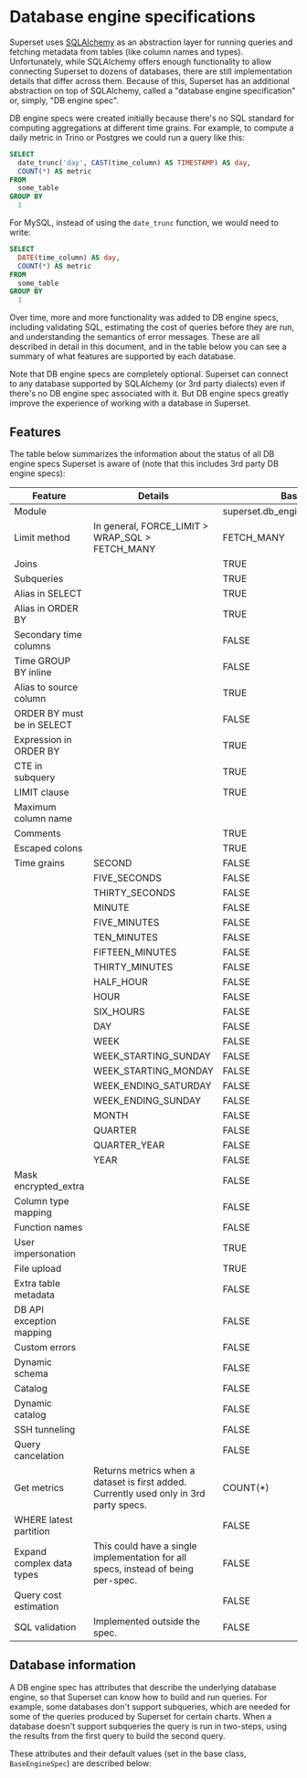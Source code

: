 Database engine specifications
==============================

Superset uses [SQLAlchemy](https://www.sqlalchemy.org/) as an abstraction layer for running queries and fetching metadata from tables (like column names and types). Unfortunately, while SQLAlchemy offers enough functionality to allow connecting Superset to dozens of databases, there are still implementation details that differ across them. Because of this, Superset has an additional abstraction on top of SQLAlchemy, called a "database engine specification" or, simply, "DB engine spec".

DB engine specs were created initially because there's no SQL standard for computing aggregations at different time grains. For example, to compute a daily metric in Trino or Postgres we could run a query like this:

```sql
SELECT
  date_trunc('day', CAST(time_column) AS TIMESTAMP) AS day,
  COUNT(*) AS metric
FROM
  some_table
GROUP BY
  1
```

For MySQL, instead of using the `date_trunc` function, we would need to write:

```sql
SELECT
  DATE(time_column) AS day,
  COUNT(*) AS metric
FROM
  some_table
GROUP BY
  1
```

Over time, more and more functionality was added to DB engine specs, including validating SQL, estimating the cost of queries before they are run, and understanding the semantics of error messages. These are all described in detail in this document, and in the table below you can see a summary of what features are supported by each database.

Note that DB engine specs are completely optional. Superset can connect to any database supported by SQLAlchemy (or 3rd party dialects) even if there's no DB engine spec associated with it. But DB engine specs greatly improve the experience of working with a database in Superset.

Features
--------

The table below summarizes the information about the status of all DB engine specs Superset is aware of (note that this includes 3rd party DB engine specs):

| Feature                    | Details                                                                                | Base                          | Amazon Athena                   | Amazon DynamoDB                   | Amazon Redshift                   | Apache Drill                   | Apache Druid                   | Apache Hive                   | Apache Impala                   | Apache Kylin                   | Apache Pinot                   | Apache Solr                   | Apache Spark SQL               | Ascend                          | Aurora MySQL (Data API)         | Aurora PostgreSQL (Data API)    | Azure Synapse                  | ClickHouse                          | ClickHouse Connect (Superset)       | CockroachDB                          | CrateDB                        | DJ          | Databricks                          | Databricks Interactive Cluster      | Databricks SQL Endpoint             | Dremio                          | DuckDB                          | ElasticSearch (OpenDistro SQL)         | ElasticSearch (SQL API)                | Exasol                          | Firebird                          | Firebolt                          | Google BigQuery                   | Google Sheets                    | IBM Db2                      | IBM Netezza Performance Server   | KustoKQL                       | KustoSQL                       | Microsoft SQL Server           | MySQL                          | Ocient                          | Oracle                          | PostgreSQL                        | Presto                          | RisingWave                          | Rockset                          | SAP HANA                      | SQLite                          | Shillelagh                          | Snowflake                          | StarRocks                          | Teradata                          | Trino                          | Vertica                          | base                            |
|----------------------------|----------------------------------------------------------------------------------------|-------------------------------|---------------------------------|-----------------------------------|-----------------------------------|--------------------------------|--------------------------------|-------------------------------|---------------------------------|--------------------------------|--------------------------------|-------------------------------|--------------------------------|---------------------------------|---------------------------------|---------------------------------|--------------------------------|-------------------------------------|-------------------------------------|--------------------------------------|--------------------------------|-------------|-------------------------------------|-------------------------------------|-------------------------------------|---------------------------------|---------------------------------|----------------------------------------|----------------------------------------|---------------------------------|-----------------------------------|-----------------------------------|-----------------------------------|----------------------------------|------------------------------|----------------------------------|--------------------------------|--------------------------------|--------------------------------|--------------------------------|---------------------------------|---------------------------------|-----------------------------------|---------------------------------|-------------------------------------|----------------------------------|-------------------------------|---------------------------------|-------------------------------------|------------------------------------|------------------------------------|-----------------------------------|--------------------------------|----------------------------------|---------------------------------|
| Module                     |                                                                                        | superset.db_engine_specs.base | superset.db_engine_specs.athena | superset.db_engine_specs.dynamodb | superset.db_engine_specs.redshift | superset.db_engine_specs.drill | superset.db_engine_specs.druid | superset.db_engine_specs.hive | superset.db_engine_specs.impala | superset.db_engine_specs.kylin | superset.db_engine_specs.pinot | superset.db_engine_specs.solr | superset.db_engine_specs.spark | superset.db_engine_specs.ascend | superset.db_engine_specs.aurora | superset.db_engine_specs.aurora | superset.db_engine_specs.mssql | superset.db_engine_specs.clickhouse | superset.db_engine_specs.clickhouse | superset.db_engine_specs.cockroachdb | superset.db_engine_specs.crate | dj.superset | superset.db_engine_specs.databricks | superset.db_engine_specs.databricks | superset.db_engine_specs.databricks | superset.db_engine_specs.dremio | superset.db_engine_specs.duckdb | superset.db_engine_specs.elasticsearch | superset.db_engine_specs.elasticsearch | superset.db_engine_specs.exasol | superset.db_engine_specs.firebird | superset.db_engine_specs.firebolt | superset.db_engine_specs.bigquery | superset.db_engine_specs.gsheets | superset.db_engine_specs.db2 | superset.db_engine_specs.netezza | superset.db_engine_specs.kusto | superset.db_engine_specs.kusto | superset.db_engine_specs.mssql | superset.db_engine_specs.mysql | superset.db_engine_specs.ocient | superset.db_engine_specs.oracle | superset.db_engine_specs.postgres | superset.db_engine_specs.presto | superset.db_engine_specs.risingwave | superset.db_engine_specs.rockset | superset.db_engine_specs.hana | superset.db_engine_specs.sqlite | superset.db_engine_specs.shillelagh | superset.db_engine_specs.snowflake | superset.db_engine_specs.starrocks | superset.db_engine_specs.teradata | superset.db_engine_specs.trino | superset.db_engine_specs.vertica | superset.db_engine_specs.presto |
| Limit method               | In general, FORCE_LIMIT > WRAP_SQL > FETCH_MANY                                        | FETCH_MANY                    | FORCE_LIMIT                     | FORCE_LIMIT                       | FORCE_LIMIT                       | FORCE_LIMIT                    | FORCE_LIMIT                    | FORCE_LIMIT                   | FORCE_LIMIT                     | FORCE_LIMIT                    | FORCE_LIMIT                    | FORCE_LIMIT                   | FORCE_LIMIT                    | FORCE_LIMIT                     | FORCE_LIMIT                     | FORCE_LIMIT                     | WRAP_SQL                       | FORCE_LIMIT                         | FORCE_LIMIT                         | FORCE_LIMIT                          | FORCE_LIMIT                    | FORCE_LIMIT | FORCE_LIMIT                         | FORCE_LIMIT                         | FORCE_LIMIT                         | FORCE_LIMIT                     | FORCE_LIMIT                     | FORCE_LIMIT                            | FORCE_LIMIT                            | FORCE_LIMIT                     | FETCH_MANY                        | FORCE_LIMIT                       | FORCE_LIMIT                       | FORCE_LIMIT                      | WRAP_SQL                     | FORCE_LIMIT                      | WRAP_SQL                       | WRAP_SQL                       | WRAP_SQL                       | FORCE_LIMIT                    | FORCE_LIMIT                     | WRAP_SQL                        | FORCE_LIMIT                       | FORCE_LIMIT                     | FORCE_LIMIT                         | FORCE_LIMIT                      | WRAP_SQL                      | FORCE_LIMIT                     | FORCE_LIMIT                         | FORCE_LIMIT                        | FORCE_LIMIT                        | WRAP_SQL                          | FORCE_LIMIT                    | FORCE_LIMIT                      | FORCE_LIMIT                     |
| Joins                      |                                                                                        |              TRUE             |               TRUE              |                TRUE               |                TRUE               |              TRUE              |              FALSE             |              TRUE             |               TRUE              |              TRUE              |              FALSE             |             FALSE             |              TRUE              |               TRUE              |               TRUE              |               TRUE              |              TRUE              |                 TRUE                |                 TRUE                |                 TRUE                 |              TRUE              |     TRUE    |                 TRUE                |                 TRUE                |                 TRUE                |               TRUE              |               TRUE              |                  FALSE                 |                  FALSE                 |               TRUE              |                TRUE               |                TRUE               |                TRUE               |               TRUE               |             TRUE             |               TRUE               |              TRUE              |              TRUE              |              TRUE              |              TRUE              |               TRUE              |               TRUE              |                TRUE               |               TRUE              |                 TRUE                |               TRUE               |              TRUE             |               TRUE              |                 TRUE                |                TRUE                |                TRUE                |                TRUE               |              TRUE              |               TRUE               |               TRUE              |
| Subqueries                 |                                                                                        |              TRUE             |               TRUE              |                TRUE               |                TRUE               |              TRUE              |              TRUE              |              TRUE             |               TRUE              |              TRUE              |              FALSE             |             FALSE             |              TRUE              |               TRUE              |               TRUE              |               TRUE              |              TRUE              |                 TRUE                |                 TRUE                |                 TRUE                 |              TRUE              |     TRUE    |                 TRUE                |                 TRUE                |                 TRUE                |               TRUE              |               TRUE              |                  TRUE                  |                  TRUE                  |               TRUE              |                TRUE               |                TRUE               |                TRUE               |               TRUE               |             TRUE             |               TRUE               |              TRUE              |              TRUE              |              TRUE              |              TRUE              |               TRUE              |               TRUE              |                TRUE               |               TRUE              |                 TRUE                |               TRUE               |              TRUE             |               TRUE              |                 TRUE                |                TRUE                |                TRUE                |                TRUE               |              TRUE              |               TRUE               |               TRUE              |
| Alias in SELECT            |                                                                                        |              TRUE             |               TRUE              |                TRUE               |                TRUE               |              TRUE              |              TRUE              |              TRUE             |               TRUE              |              TRUE              |              FALSE             |              TRUE             |              TRUE              |               TRUE              |               TRUE              |               TRUE              |              TRUE              |                 TRUE                |                 TRUE                |                 TRUE                 |              TRUE              |     TRUE    |                 TRUE                |                 TRUE                |                 TRUE                |              FALSE              |               TRUE              |                  TRUE                  |                  TRUE                  |               TRUE              |                TRUE               |                TRUE               |                TRUE               |               TRUE               |             TRUE             |               TRUE               |              TRUE              |              TRUE              |              TRUE              |              TRUE              |               TRUE              |               TRUE              |                TRUE               |               TRUE              |                 TRUE                |               TRUE               |              TRUE             |               TRUE              |                 TRUE                |                TRUE                |                TRUE                |                TRUE               |              TRUE              |               TRUE               |               TRUE              |
| Alias in ORDER BY          |                                                                                        |              TRUE             |               TRUE              |                TRUE               |                TRUE               |              TRUE              |              TRUE              |              TRUE             |               TRUE              |              TRUE              |              FALSE             |              TRUE             |              TRUE              |               TRUE              |               TRUE              |               TRUE              |              TRUE              |                 TRUE                |                 TRUE                |                 TRUE                 |              TRUE              |     TRUE    |                 TRUE                |                 TRUE                |                 TRUE                |               TRUE              |               TRUE              |                  TRUE                  |                  TRUE                  |               TRUE              |                TRUE               |                TRUE               |                TRUE               |               TRUE               |             TRUE             |               TRUE               |              TRUE              |              TRUE              |              TRUE              |              TRUE              |               TRUE              |               TRUE              |                TRUE               |               TRUE              |                 TRUE                |               TRUE               |              TRUE             |               TRUE              |                 TRUE                |                TRUE                |                TRUE                |                TRUE               |              TRUE              |               TRUE               |               TRUE              |
| Secondary time columns     |                                                                                        |             FALSE             |              FALSE              |               FALSE               |               FALSE               |              FALSE             |              FALSE             |             FALSE             |              FALSE              |              FALSE             |              FALSE             |             FALSE             |              FALSE             |              FALSE              |              FALSE              |              FALSE              |              FALSE             |                 TRUE                |                 TRUE                |                 FALSE                |              FALSE             |    FALSE    |                FALSE                |                FALSE                |                FALSE                |              FALSE              |              FALSE              |                  TRUE                  |                  TRUE                  |              FALSE              |               FALSE               |               FALSE               |               FALSE               |               FALSE              |             FALSE            |               FALSE              |              TRUE              |              TRUE              |              FALSE             |              FALSE             |              FALSE              |              FALSE              |               FALSE               |              FALSE              |                FALSE                |               FALSE              |             FALSE             |              FALSE              |                FALSE                |                FALSE               |                FALSE               |               FALSE               |              FALSE             |               FALSE              |              FALSE              |
| Time GROUP BY inline       |                                                                                        |             FALSE             |              FALSE              |               FALSE               |               FALSE               |              FALSE             |              FALSE             |             FALSE             |              FALSE              |              FALSE             |              FALSE             |             FALSE             |              FALSE             |              FALSE              |              FALSE              |              FALSE              |              FALSE             |                 TRUE                |                 TRUE                |                 FALSE                |              FALSE             |    FALSE    |                FALSE                |                FALSE                |                FALSE                |              FALSE              |              FALSE              |                  TRUE                  |                  TRUE                  |              FALSE              |               FALSE               |               FALSE               |               FALSE               |               FALSE              |             FALSE            |               FALSE              |              TRUE              |              TRUE              |              FALSE             |              FALSE             |              FALSE              |              FALSE              |               FALSE               |              FALSE              |                FALSE                |               FALSE              |             FALSE             |              FALSE              |                FALSE                |                FALSE               |                FALSE               |               FALSE               |              FALSE             |               FALSE              |              FALSE              |
| Alias to source column     |                                                                                        |              TRUE             |              FALSE              |               FALSE               |               FALSE               |              FALSE             |              FALSE             |             FALSE             |              FALSE              |              FALSE             |              FALSE             |             FALSE             |              FALSE             |              FALSE              |              FALSE              |              FALSE              |              FALSE             |                FALSE                |                FALSE                |                 FALSE                |              FALSE             |    FALSE    |                FALSE                |                FALSE                |                FALSE                |              FALSE              |              FALSE              |                  FALSE                 |                  FALSE                 |              FALSE              |               FALSE               |               FALSE               |               FALSE               |               FALSE              |             FALSE            |               FALSE              |              FALSE             |              FALSE             |              FALSE             |              FALSE             |              FALSE              |              FALSE              |               FALSE               |               TRUE              |                FALSE                |               FALSE              |             FALSE             |              FALSE              |                FALSE                |                FALSE               |                FALSE               |               FALSE               |              TRUE              |               FALSE              |              FALSE              |
| ORDER BY must be in SELECT |                                                                                        |             FALSE             |               TRUE              |                TRUE               |                TRUE               |              TRUE              |              TRUE              |             FALSE             |               TRUE              |              TRUE              |              TRUE              |              TRUE             |              FALSE             |               TRUE              |               TRUE              |               TRUE              |              TRUE              |                 TRUE                |                 TRUE                |                 TRUE                 |              TRUE              |     TRUE    |                 TRUE                |                FALSE                |                 TRUE                |               TRUE              |               TRUE              |                  TRUE                  |                  TRUE                  |               TRUE              |                TRUE               |                TRUE               |                TRUE               |               TRUE               |             TRUE             |               TRUE               |              TRUE              |              TRUE              |              TRUE              |              TRUE              |               TRUE              |               TRUE              |                TRUE               |               TRUE              |                 TRUE                |               TRUE               |              TRUE             |               TRUE              |                 TRUE                |                TRUE                |                TRUE                |                TRUE               |              TRUE              |               TRUE               |               TRUE              |
| Expression in ORDER BY     |                                                                                        |              TRUE             |              FALSE              |               FALSE               |               FALSE               |              FALSE             |              FALSE             |             FALSE             |              FALSE              |              FALSE             |              FALSE             |             FALSE             |              FALSE             |              FALSE              |              FALSE              |              FALSE              |              FALSE             |                FALSE                |                FALSE                |                 FALSE                |              FALSE             |    FALSE    |                FALSE                |                FALSE                |                FALSE                |              FALSE              |              FALSE              |                  FALSE                 |                  FALSE                 |              FALSE              |               FALSE               |               FALSE               |                TRUE               |               FALSE              |             FALSE            |               FALSE              |              FALSE             |              FALSE             |              FALSE             |              FALSE             |              FALSE              |              FALSE              |               FALSE               |              FALSE              |                FALSE                |               FALSE              |             FALSE             |              FALSE              |                FALSE                |                FALSE               |                FALSE               |               FALSE               |              FALSE             |               FALSE              |              FALSE              |
| CTE in subquery            |                                                                                        |              TRUE             |               TRUE              |                TRUE               |                TRUE               |              TRUE              |              TRUE              |              TRUE             |               TRUE              |              TRUE              |              TRUE              |              TRUE             |              TRUE              |               TRUE              |               TRUE              |               TRUE              |              FALSE             |                 TRUE                |                 TRUE                |                 TRUE                 |              TRUE              |     TRUE    |                 TRUE                |                 TRUE                |                 TRUE                |               TRUE              |               TRUE              |                  TRUE                  |                  TRUE                  |               TRUE              |                TRUE               |                TRUE               |                TRUE               |               TRUE               |             TRUE             |               TRUE               |              TRUE              |              TRUE              |              FALSE             |              TRUE              |              FALSE              |               TRUE              |                TRUE               |               TRUE              |                 TRUE                |               TRUE               |              TRUE             |               TRUE              |                 TRUE                |                TRUE                |                TRUE                |                TRUE               |              TRUE              |               TRUE               |               TRUE              |
| LIMIT clause               |                                                                                        |              TRUE             |               TRUE              |                TRUE               |                TRUE               |              TRUE              |              TRUE              |              TRUE             |               TRUE              |              TRUE              |              TRUE              |              TRUE             |              TRUE              |               TRUE              |               TRUE              |               TRUE              |              FALSE             |                 TRUE                |                 TRUE                |                 TRUE                 |              TRUE              |     TRUE    |                 TRUE                |                 TRUE                |                 TRUE                |               TRUE              |               TRUE              |                  TRUE                  |                  TRUE                  |               TRUE              |                TRUE               |                TRUE               |                TRUE               |               TRUE               |             TRUE             |               TRUE               |              TRUE              |              TRUE              |              FALSE             |              TRUE              |               TRUE              |               TRUE              |                TRUE               |               TRUE              |                 TRUE                |               TRUE               |              TRUE             |               TRUE              |                 TRUE                |                TRUE                |                TRUE                |               FALSE               |              TRUE              |               TRUE               |               TRUE              |
| Maximum column name        |                                                                                        |                               |                                 |                                   |                               127 |                                |                                |                           767 |                                 |                                |                                |                               |                            767 |                                 |                              64 |                              63 |                            128 |                                     |                                     |                                   63 |                                |             |                                     |                                 767 |                                     |                                 |                                 |                                        |                                        |                             128 |                                   |                                   |                               128 |                                  |                           30 |                                  |                                |                                |                            128 |                             64 |                              30 |                              30 |                                   |                                 |                                  63 |                                  |                            30 |                                 |                                     |                                256 |                                 64 |                                30 |                                |                                  |                                 |
| Comments                   |                                                                                        |              TRUE             |               TRUE              |                TRUE               |                TRUE               |              TRUE              |              TRUE              |              TRUE             |               TRUE              |              TRUE              |              TRUE              |              TRUE             |              TRUE              |               TRUE              |               TRUE              |               TRUE              |              TRUE              |                 TRUE                |                 TRUE                |                 TRUE                 |              TRUE              |     TRUE    |                 TRUE                |                 TRUE                |                 TRUE                |               TRUE              |               TRUE              |                  FALSE                 |                  FALSE                 |               TRUE              |                TRUE               |                TRUE               |                TRUE               |               TRUE               |             TRUE             |               TRUE               |              FALSE             |              FALSE             |              TRUE              |              TRUE              |               TRUE              |               TRUE              |                TRUE               |               TRUE              |                 TRUE                |               TRUE               |              TRUE             |               TRUE              |                 TRUE                |                TRUE                |                TRUE                |                TRUE               |              TRUE              |               TRUE               |               TRUE              |
| Escaped colons             |                                                                                        |              TRUE             |              FALSE              |                TRUE               |                TRUE               |              TRUE              |              TRUE              |              TRUE             |               TRUE              |              TRUE              |              TRUE              |              TRUE             |              TRUE              |               TRUE              |               TRUE              |               TRUE              |              TRUE              |                 TRUE                |                 TRUE                |                 TRUE                 |              TRUE              |     TRUE    |                 TRUE                |                 TRUE                |                 TRUE                |               TRUE              |               TRUE              |                  TRUE                  |                  TRUE                  |               TRUE              |                TRUE               |                TRUE               |                TRUE               |               TRUE               |             TRUE             |               TRUE               |              TRUE              |              TRUE              |              TRUE              |              TRUE              |               TRUE              |               TRUE              |                TRUE               |               TRUE              |                 TRUE                |               TRUE               |              TRUE             |               TRUE              |                 TRUE                |                TRUE                |                TRUE                |                TRUE               |              TRUE              |               TRUE               |               TRUE              |
| Time grains                | SECOND                                                                                 |             FALSE             |               TRUE              |                TRUE               |                TRUE               |              TRUE              |              TRUE              |              TRUE             |              FALSE              |              TRUE              |              TRUE              |             FALSE             |              TRUE              |               TRUE              |               TRUE              |               TRUE              |              TRUE              |                FALSE                |                FALSE                |                 TRUE                 |              TRUE              |     TRUE    |                 TRUE                |                 TRUE                |                 TRUE                |               TRUE              |               TRUE              |                  TRUE                  |                  TRUE                  |               TRUE              |                TRUE               |                TRUE               |                TRUE               |               TRUE               |             TRUE             |               TRUE               |              TRUE              |              TRUE              |              TRUE              |              TRUE              |               TRUE              |               TRUE              |                TRUE               |               TRUE              |                 TRUE                |               TRUE               |              TRUE             |               TRUE              |                 TRUE                |                TRUE                |                TRUE                |               FALSE               |              TRUE              |               TRUE               |               TRUE              |
|                            | FIVE_SECONDS                                                                           |             FALSE             |              FALSE              |               FALSE               |               FALSE               |              FALSE             |              TRUE              |             FALSE             |              FALSE              |              FALSE             |              FALSE             |             FALSE             |              FALSE             |              FALSE              |              FALSE              |              FALSE              |              FALSE             |                FALSE                |                FALSE                |                 FALSE                |              FALSE             |    FALSE    |                FALSE                |                FALSE                |                FALSE                |              FALSE              |              FALSE              |                  FALSE                 |                  FALSE                 |              FALSE              |               FALSE               |               FALSE               |               FALSE               |               FALSE              |             FALSE            |               FALSE              |              FALSE             |              FALSE             |              FALSE             |              FALSE             |              FALSE              |              FALSE              |               FALSE               |              FALSE              |                FALSE                |               FALSE              |             FALSE             |              FALSE              |                FALSE                |                FALSE               |                FALSE               |               FALSE               |              FALSE             |               FALSE              |              FALSE              |
|                            | THIRTY_SECONDS                                                                         |             FALSE             |              FALSE              |               FALSE               |               FALSE               |              FALSE             |              TRUE              |             FALSE             |              FALSE              |              FALSE             |              FALSE             |             FALSE             |              FALSE             |              FALSE              |              FALSE              |              FALSE              |              FALSE             |                FALSE                |                FALSE                |                 FALSE                |              FALSE             |    FALSE    |                FALSE                |                FALSE                |                FALSE                |              FALSE              |              FALSE              |                  FALSE                 |                  FALSE                 |              FALSE              |               FALSE               |               FALSE               |               FALSE               |               FALSE              |             FALSE            |               FALSE              |              FALSE             |              FALSE             |              FALSE             |              FALSE             |              FALSE              |              FALSE              |               FALSE               |              FALSE              |                FALSE                |               FALSE              |             FALSE             |              FALSE              |                FALSE                |                FALSE               |                FALSE               |               FALSE               |              FALSE             |               FALSE              |              FALSE              |
|                            | MINUTE                                                                                 |             FALSE             |               TRUE              |                TRUE               |                TRUE               |              TRUE              |              TRUE              |              TRUE             |               TRUE              |              TRUE              |              TRUE              |             FALSE             |              TRUE              |               TRUE              |               TRUE              |               TRUE              |              TRUE              |                 TRUE                |                 TRUE                |                 TRUE                 |              TRUE              |     TRUE    |                 TRUE                |                 TRUE                |                 TRUE                |               TRUE              |               TRUE              |                  TRUE                  |                  TRUE                  |               TRUE              |                TRUE               |                TRUE               |                TRUE               |               TRUE               |             TRUE             |               TRUE               |              TRUE              |              TRUE              |              TRUE              |              TRUE              |               TRUE              |               TRUE              |                TRUE               |               TRUE              |                 TRUE                |               TRUE               |              TRUE             |               TRUE              |                 TRUE                |                TRUE                |                TRUE                |                TRUE               |              TRUE              |               TRUE               |               TRUE              |
|                            | FIVE_MINUTES                                                                           |             FALSE             |              FALSE              |               FALSE               |               FALSE               |              FALSE             |              TRUE              |             FALSE             |              FALSE              |              FALSE             |              TRUE              |             FALSE             |              FALSE             |              FALSE              |              FALSE              |              FALSE              |              TRUE              |                 TRUE                |                 TRUE                |                 FALSE                |              FALSE             |    FALSE    |                FALSE                |                FALSE                |                FALSE                |              FALSE              |              FALSE              |                  FALSE                 |                  FALSE                 |              FALSE              |               FALSE               |               FALSE               |                TRUE               |               FALSE              |             FALSE            |               FALSE              |              FALSE             |              TRUE              |              TRUE              |              FALSE             |              FALSE              |              FALSE              |               FALSE               |              FALSE              |                FALSE                |               FALSE              |             FALSE             |              FALSE              |                FALSE                |                TRUE                |                FALSE               |               FALSE               |              FALSE             |               FALSE              |              FALSE              |
|                            | TEN_MINUTES                                                                            |             FALSE             |              FALSE              |               FALSE               |               FALSE               |              FALSE             |              TRUE              |             FALSE             |              FALSE              |              FALSE             |              TRUE              |             FALSE             |              FALSE             |              FALSE              |              FALSE              |              FALSE              |              TRUE              |                 TRUE                |                 TRUE                |                 FALSE                |              FALSE             |    FALSE    |                FALSE                |                FALSE                |                FALSE                |              FALSE              |              FALSE              |                  FALSE                 |                  FALSE                 |              FALSE              |               FALSE               |               FALSE               |                TRUE               |               FALSE              |             FALSE            |               FALSE              |              FALSE             |              TRUE              |              TRUE              |              FALSE             |              FALSE              |              FALSE              |               FALSE               |              FALSE              |                FALSE                |               FALSE              |             FALSE             |              FALSE              |                FALSE                |                TRUE                |                FALSE               |               FALSE               |              FALSE             |               FALSE              |              FALSE              |
|                            | FIFTEEN_MINUTES                                                                        |             FALSE             |              FALSE              |               FALSE               |               FALSE               |              TRUE              |              TRUE              |             FALSE             |              FALSE              |              FALSE             |              TRUE              |             FALSE             |              FALSE             |              FALSE              |              FALSE              |              FALSE              |              TRUE              |                 TRUE                |                 TRUE                |                 FALSE                |              FALSE             |    FALSE    |                FALSE                |                FALSE                |                FALSE                |              FALSE              |              FALSE              |                  FALSE                 |                  FALSE                 |              FALSE              |               FALSE               |               FALSE               |                TRUE               |               FALSE              |             FALSE            |               FALSE              |              FALSE             |              TRUE              |              TRUE              |              FALSE             |              FALSE              |              FALSE              |               FALSE               |              FALSE              |                FALSE                |               FALSE              |             FALSE             |              FALSE              |                FALSE                |                TRUE                |                FALSE               |               FALSE               |              FALSE             |               FALSE              |              FALSE              |
|                            | THIRTY_MINUTES                                                                         |             FALSE             |              FALSE              |               FALSE               |               FALSE               |              TRUE              |              TRUE              |             FALSE             |              FALSE              |              FALSE             |              TRUE              |             FALSE             |              FALSE             |              FALSE              |              FALSE              |              FALSE              |              TRUE              |                 TRUE                |                 TRUE                |                 FALSE                |              FALSE             |    FALSE    |                FALSE                |                FALSE                |                FALSE                |              FALSE              |              FALSE              |                  FALSE                 |                  FALSE                 |              FALSE              |               FALSE               |               FALSE               |                TRUE               |               FALSE              |             FALSE            |               FALSE              |              FALSE             |              FALSE             |              TRUE              |              FALSE             |              FALSE              |              FALSE              |               FALSE               |              FALSE              |                FALSE                |               FALSE              |             FALSE             |              FALSE              |                FALSE                |                TRUE                |                FALSE               |               FALSE               |              FALSE             |               FALSE              |              FALSE              |
|                            | HALF_HOUR                                                                              |             FALSE             |              FALSE              |               FALSE               |               FALSE               |              FALSE             |              FALSE             |             FALSE             |              FALSE              |              FALSE             |              FALSE             |             FALSE             |              FALSE             |              FALSE              |              FALSE              |              FALSE              |              FALSE             |                FALSE                |                FALSE                |                 FALSE                |              FALSE             |    FALSE    |                FALSE                |                FALSE                |                FALSE                |              FALSE              |              FALSE              |                  FALSE                 |                  FALSE                 |              FALSE              |               FALSE               |               FALSE               |               FALSE               |               FALSE              |             FALSE            |               FALSE              |              FALSE             |              TRUE              |              FALSE             |              FALSE             |              FALSE              |              FALSE              |               FALSE               |              FALSE              |                FALSE                |               FALSE              |             FALSE             |              FALSE              |                FALSE                |                FALSE               |                FALSE               |               FALSE               |              FALSE             |               FALSE              |              FALSE              |
|                            | HOUR                                                                                   |             FALSE             |               TRUE              |                TRUE               |                TRUE               |              TRUE              |              TRUE              |              TRUE             |               TRUE              |              TRUE              |              TRUE              |             FALSE             |              TRUE              |               TRUE              |               TRUE              |               TRUE              |              TRUE              |                 TRUE                |                 TRUE                |                 TRUE                 |              TRUE              |     TRUE    |                 TRUE                |                 TRUE                |                 TRUE                |               TRUE              |               TRUE              |                  TRUE                  |                  TRUE                  |               TRUE              |                TRUE               |                TRUE               |                TRUE               |               TRUE               |             TRUE             |               TRUE               |              TRUE              |              TRUE              |              TRUE              |              TRUE              |               TRUE              |               TRUE              |                TRUE               |               TRUE              |                 TRUE                |               TRUE               |              TRUE             |               TRUE              |                 TRUE                |                TRUE                |                TRUE                |                TRUE               |              TRUE              |               TRUE               |               TRUE              |
|                            | SIX_HOURS                                                                              |             FALSE             |              FALSE              |               FALSE               |               FALSE               |              FALSE             |              TRUE              |             FALSE             |              FALSE              |              FALSE             |              FALSE             |             FALSE             |              FALSE             |              FALSE              |              FALSE              |              FALSE              |              FALSE             |                FALSE                |                FALSE                |                 FALSE                |              FALSE             |    FALSE    |                FALSE                |                FALSE                |                FALSE                |              FALSE              |              FALSE              |                  FALSE                 |                  FALSE                 |              FALSE              |               FALSE               |               FALSE               |               FALSE               |               FALSE              |             FALSE            |               FALSE              |              FALSE             |              FALSE             |              FALSE             |              FALSE             |              FALSE              |              FALSE              |               FALSE               |              FALSE              |                FALSE                |               FALSE              |             FALSE             |              FALSE              |                FALSE                |                FALSE               |                FALSE               |               FALSE               |              FALSE             |               FALSE              |              FALSE              |
|                            | DAY                                                                                    |             FALSE             |               TRUE              |                TRUE               |                TRUE               |              TRUE              |              TRUE              |              TRUE             |               TRUE              |              TRUE              |              TRUE              |             FALSE             |              TRUE              |               TRUE              |               TRUE              |               TRUE              |              TRUE              |                 TRUE                |                 TRUE                |                 TRUE                 |              TRUE              |     TRUE    |                 TRUE                |                 TRUE                |                 TRUE                |               TRUE              |               TRUE              |                  TRUE                  |                  TRUE                  |               TRUE              |                TRUE               |                TRUE               |                TRUE               |               TRUE               |             TRUE             |               TRUE               |              TRUE              |              TRUE              |              TRUE              |              TRUE              |               TRUE              |               TRUE              |                TRUE               |               TRUE              |                 TRUE                |               TRUE               |              TRUE             |               TRUE              |                 TRUE                |                TRUE                |                TRUE                |                TRUE               |              TRUE              |               TRUE               |               TRUE              |
|                            | WEEK                                                                                   |             FALSE             |               TRUE              |                TRUE               |                TRUE               |              TRUE              |              TRUE              |              TRUE             |               TRUE              |              TRUE              |              TRUE              |             FALSE             |              TRUE              |               TRUE              |               TRUE              |               TRUE              |              TRUE              |                 TRUE                |                 TRUE                |                 TRUE                 |              TRUE              |     TRUE    |                 TRUE                |                 TRUE                |                 TRUE                |               TRUE              |               TRUE              |                  FALSE                 |                  FALSE                 |               TRUE              |               FALSE               |                TRUE               |                TRUE               |               TRUE               |             TRUE             |               TRUE               |              FALSE             |              TRUE              |              TRUE              |              TRUE              |               TRUE              |               TRUE              |                TRUE               |               TRUE              |                 TRUE                |               TRUE               |             FALSE             |               TRUE              |                 TRUE                |                TRUE                |                TRUE                |                TRUE               |              TRUE              |               TRUE               |               TRUE              |
|                            | WEEK_STARTING_SUNDAY                                                                   |             FALSE             |               TRUE              |                TRUE               |               FALSE               |              FALSE             |              TRUE              |              TRUE             |              FALSE              |              FALSE             |              FALSE             |             FALSE             |              TRUE              |              FALSE              |              FALSE              |              FALSE              |              TRUE              |                FALSE                |                FALSE                |                 FALSE                |              FALSE             |    FALSE    |                 TRUE                |                 TRUE                |                 TRUE                |              FALSE              |              FALSE              |                  FALSE                 |                  FALSE                 |              FALSE              |               FALSE               |               FALSE               |               FALSE               |               TRUE               |             FALSE            |               FALSE              |              FALSE             |              TRUE              |              TRUE              |              FALSE             |              FALSE              |              FALSE              |               FALSE               |               TRUE              |                FALSE                |               FALSE              |             FALSE             |               TRUE              |                 TRUE                |                FALSE               |                FALSE               |               FALSE               |              TRUE              |               FALSE              |               TRUE              |
|                            | WEEK_STARTING_MONDAY                                                                   |             FALSE             |              FALSE              |                TRUE               |               FALSE               |              FALSE             |              FALSE             |             FALSE             |              FALSE              |              FALSE             |              FALSE             |             FALSE             |              FALSE             |              FALSE              |               TRUE              |              FALSE              |              TRUE              |                FALSE                |                FALSE                |                 FALSE                |              FALSE             |    FALSE    |                FALSE                |                FALSE                |                FALSE                |              FALSE              |              FALSE              |                  FALSE                 |                  FALSE                 |              FALSE              |               FALSE               |               FALSE               |                TRUE               |               TRUE               |             FALSE            |               FALSE              |              FALSE             |              TRUE              |              TRUE              |              TRUE              |              FALSE              |              FALSE              |               FALSE               |               TRUE              |                FALSE                |               FALSE              |             FALSE             |               TRUE              |                 TRUE                |                FALSE               |                TRUE                |               FALSE               |              TRUE              |               FALSE              |               TRUE              |
|                            | WEEK_ENDING_SATURDAY                                                                   |             FALSE             |               TRUE              |                TRUE               |               FALSE               |              FALSE             |              TRUE              |              TRUE             |              FALSE              |              FALSE             |              FALSE             |             FALSE             |              TRUE              |              FALSE              |              FALSE              |              FALSE              |              FALSE             |                FALSE                |                FALSE                |                 FALSE                |              FALSE             |    FALSE    |                 TRUE                |                 TRUE                |                 TRUE                |              FALSE              |              FALSE              |                  FALSE                 |                  FALSE                 |              FALSE              |               FALSE               |               FALSE               |               FALSE               |               TRUE               |             FALSE            |               FALSE              |              FALSE             |              FALSE             |              FALSE             |              FALSE             |              FALSE              |              FALSE              |               FALSE               |               TRUE              |                FALSE                |               FALSE              |             FALSE             |               TRUE              |                 TRUE                |                FALSE               |                FALSE               |               FALSE               |              TRUE              |               FALSE              |               TRUE              |
|                            | WEEK_ENDING_SUNDAY                                                                     |             FALSE             |              FALSE              |                TRUE               |               FALSE               |              FALSE             |              FALSE             |             FALSE             |              FALSE              |              FALSE             |              FALSE             |             FALSE             |              FALSE             |              FALSE              |              FALSE              |              FALSE              |              FALSE             |                FALSE                |                FALSE                |                 FALSE                |              FALSE             |    FALSE    |                FALSE                |                FALSE                |                FALSE                |              FALSE              |              FALSE              |                  FALSE                 |                  FALSE                 |              FALSE              |               FALSE               |               FALSE               |               FALSE               |               TRUE               |             FALSE            |               FALSE              |              FALSE             |              FALSE             |              FALSE             |              FALSE             |              FALSE              |              FALSE              |               FALSE               |               TRUE              |                FALSE                |               FALSE              |             FALSE             |               TRUE              |                 TRUE                |                FALSE               |                FALSE               |               FALSE               |              TRUE              |               FALSE              |               TRUE              |
|                            | MONTH                                                                                  |             FALSE             |               TRUE              |                TRUE               |                TRUE               |              TRUE              |              TRUE              |              TRUE             |               TRUE              |              TRUE              |              TRUE              |             FALSE             |              TRUE              |               TRUE              |               TRUE              |               TRUE              |              TRUE              |                 TRUE                |                 TRUE                |                 TRUE                 |              TRUE              |     TRUE    |                 TRUE                |                 TRUE                |                 TRUE                |               TRUE              |               TRUE              |                  TRUE                  |                  TRUE                  |               TRUE              |                TRUE               |                TRUE               |                TRUE               |               TRUE               |             TRUE             |               TRUE               |              TRUE              |              TRUE              |              TRUE              |              TRUE              |               TRUE              |               TRUE              |                TRUE               |               TRUE              |                 TRUE                |               TRUE               |              TRUE             |               TRUE              |                 TRUE                |                TRUE                |                TRUE                |                TRUE               |              TRUE              |               TRUE               |               TRUE              |
|                            | QUARTER                                                                                |             FALSE             |               TRUE              |                TRUE               |                TRUE               |              TRUE              |              TRUE              |              TRUE             |               TRUE              |              TRUE              |              TRUE              |             FALSE             |              TRUE              |               TRUE              |               TRUE              |               TRUE              |              TRUE              |                 TRUE                |                 TRUE                |                 TRUE                 |              TRUE              |     TRUE    |                 TRUE                |                 TRUE                |                 TRUE                |               TRUE              |               TRUE              |                  FALSE                 |                  FALSE                 |               TRUE              |               FALSE               |                TRUE               |                TRUE               |               TRUE               |             TRUE             |               TRUE               |              FALSE             |              TRUE              |              TRUE              |              TRUE              |              FALSE              |               TRUE              |                TRUE               |               TRUE              |                 TRUE                |               TRUE               |              TRUE             |               TRUE              |                 TRUE                |                TRUE                |                TRUE                |                TRUE               |              TRUE              |               TRUE               |               TRUE              |
|                            | QUARTER_YEAR                                                                           |             FALSE             |              FALSE              |               FALSE               |               FALSE               |              FALSE             |              FALSE             |             FALSE             |              FALSE              |              FALSE             |              FALSE             |             FALSE             |              FALSE             |              FALSE              |              FALSE              |              FALSE              |              FALSE             |                FALSE                |                FALSE                |                 FALSE                |              FALSE             |    FALSE    |                FALSE                |                FALSE                |                FALSE                |              FALSE              |              FALSE              |                  FALSE                 |                  FALSE                 |              FALSE              |               FALSE               |               FALSE               |               FALSE               |               FALSE              |             FALSE            |               FALSE              |              FALSE             |              FALSE             |              FALSE             |              FALSE             |               TRUE              |              FALSE              |               FALSE               |              FALSE              |                FALSE                |               FALSE              |             FALSE             |              FALSE              |                FALSE                |                FALSE               |                FALSE               |               FALSE               |              FALSE             |               FALSE              |              FALSE              |
|                            | YEAR                                                                                   |             FALSE             |               TRUE              |                TRUE               |                TRUE               |              TRUE              |              TRUE              |              TRUE             |               TRUE              |              TRUE              |              TRUE              |             FALSE             |              TRUE              |               TRUE              |               TRUE              |               TRUE              |              TRUE              |                 TRUE                |                 TRUE                |                 TRUE                 |              TRUE              |     TRUE    |                 TRUE                |                 TRUE                |                 TRUE                |               TRUE              |               TRUE              |                  TRUE                  |                  TRUE                  |               TRUE              |                TRUE               |                TRUE               |                TRUE               |               TRUE               |             TRUE             |               TRUE               |              TRUE              |              TRUE              |              TRUE              |              TRUE              |               TRUE              |               TRUE              |                TRUE               |               TRUE              |                 TRUE                |               TRUE               |              TRUE             |               TRUE              |                 TRUE                |                TRUE                |                TRUE                |                TRUE               |              TRUE              |               TRUE               |               TRUE              |
| Mask encrypted_extra       |                                                                                        |             FALSE             |              FALSE              |               FALSE               |               FALSE               |              FALSE             |              FALSE             |             FALSE             |              FALSE              |              FALSE             |              FALSE             |             FALSE             |              FALSE             |              FALSE              |              FALSE              |              FALSE              |              FALSE             |                FALSE                |                FALSE                |                 FALSE                |              FALSE             |    FALSE    |                FALSE                |                FALSE                |                FALSE                |              FALSE              |              FALSE              |                  FALSE                 |                  FALSE                 |              FALSE              |               FALSE               |               FALSE               |                TRUE               |               TRUE               |             FALSE            |               FALSE              |              FALSE             |              FALSE             |              FALSE             |              FALSE             |              FALSE              |              FALSE              |               FALSE               |              FALSE              |                FALSE                |               FALSE              |             FALSE             |              FALSE              |                FALSE                |                FALSE               |                FALSE               |               FALSE               |              FALSE             |               FALSE              |              FALSE              |
| Column type mapping        |                                                                                        |             FALSE             |              FALSE              |               FALSE               |               FALSE               |              FALSE             |              FALSE             |              TRUE             |              FALSE              |              FALSE             |              FALSE             |             FALSE             |              TRUE              |              FALSE              |               TRUE              |               TRUE              |              TRUE              |                 TRUE                |                 TRUE                |                 TRUE                 |              FALSE             |    FALSE    |                FALSE                |                 TRUE                |                FALSE                |              FALSE              |              FALSE              |                  FALSE                 |                  FALSE                 |              FALSE              |               FALSE               |               FALSE               |               FALSE               |               FALSE              |             FALSE            |               FALSE              |              FALSE             |              TRUE              |              TRUE              |              TRUE              |              FALSE              |              FALSE              |               FALSE               |               TRUE              |                 TRUE                |               FALSE              |             FALSE             |              FALSE              |                FALSE                |                FALSE               |                TRUE                |               FALSE               |              TRUE              |               FALSE              |               TRUE              |
| Function names             |                                                                                        |             FALSE             |              FALSE              |               FALSE               |               FALSE               |              FALSE             |              FALSE             |              TRUE             |              FALSE              |              FALSE             |              FALSE             |             FALSE             |              FALSE             |              FALSE              |              FALSE              |              FALSE              |              FALSE             |                 TRUE                |                 TRUE                |                 FALSE                |              FALSE             |    FALSE    |                FALSE                |                FALSE                |                FALSE                |              FALSE              |              FALSE              |                  FALSE                 |                  FALSE                 |              FALSE              |               FALSE               |               FALSE               |               FALSE               |               FALSE              |             FALSE            |               FALSE              |              FALSE             |              FALSE             |              FALSE             |              FALSE             |              FALSE              |              FALSE              |               FALSE               |              FALSE              |                FALSE                |               FALSE              |             FALSE             |              FALSE              |                FALSE                |                FALSE               |                FALSE               |               FALSE               |              FALSE             |               FALSE              |               TRUE              |
| User impersonation         |                                                                                        |              TRUE             |              FALSE              |               FALSE               |               FALSE               |              TRUE              |              FALSE             |              TRUE             |              FALSE              |              FALSE             |              FALSE             |             FALSE             |              FALSE             |              FALSE              |              FALSE              |              FALSE              |              FALSE             |                FALSE                |                FALSE                |                 FALSE                |              FALSE             |    FALSE    |                FALSE                |                FALSE                |                FALSE                |              FALSE              |              FALSE              |                  FALSE                 |                  FALSE                 |              FALSE              |               FALSE               |               FALSE               |               FALSE               |               TRUE               |             FALSE            |               FALSE              |              FALSE             |              FALSE             |              FALSE             |              FALSE             |              FALSE              |              FALSE              |               FALSE               |               TRUE              |                FALSE                |               FALSE              |             FALSE             |              FALSE              |                FALSE                |                FALSE               |                FALSE               |               FALSE               |              TRUE              |               FALSE              |              FALSE              |
| File upload                |                                                                                        |              TRUE             |               TRUE              |                TRUE               |                TRUE               |              TRUE              |              TRUE              |              TRUE             |               TRUE              |              TRUE              |              TRUE              |              TRUE             |              TRUE              |               TRUE              |               TRUE              |               TRUE              |              TRUE              |                FALSE                |                FALSE                |                 TRUE                 |              TRUE              |     TRUE    |                 TRUE                |                 TRUE                |                 TRUE                |               TRUE              |               TRUE              |                  TRUE                  |                  TRUE                  |               TRUE              |                TRUE               |                TRUE               |                TRUE               |               FALSE              |             TRUE             |               TRUE               |              TRUE              |              TRUE              |              TRUE              |              TRUE              |               TRUE              |               TRUE              |                TRUE               |               TRUE              |                 TRUE                |               TRUE               |              TRUE             |               TRUE              |                 TRUE                |                TRUE                |                TRUE                |                TRUE               |              TRUE              |               TRUE               |               TRUE              |
| Extra table metadata       |                                                                                        |             FALSE             |              FALSE              |               FALSE               |               FALSE               |              FALSE             |              FALSE             |             FALSE             |              FALSE              |              FALSE             |              FALSE             |             FALSE             |              FALSE             |              FALSE              |              FALSE              |              FALSE              |              FALSE             |                FALSE                |                FALSE                |                 FALSE                |              FALSE             |    FALSE    |                FALSE                |                FALSE                |                FALSE                |              FALSE              |              FALSE              |                  FALSE                 |                  FALSE                 |              FALSE              |               FALSE               |               FALSE               |                TRUE               |               TRUE               |             FALSE            |               FALSE              |              FALSE             |              FALSE             |              FALSE             |              FALSE             |              FALSE              |              FALSE              |               FALSE               |               TRUE              |                FALSE                |               FALSE              |             FALSE             |              FALSE              |                FALSE                |                FALSE               |                FALSE               |               FALSE               |              TRUE              |               FALSE              |              FALSE              |
| DB API exception mapping   |                                                                                        |             FALSE             |              FALSE              |               FALSE               |               FALSE               |              FALSE             |              FALSE             |             FALSE             |              FALSE              |              FALSE             |              FALSE             |             FALSE             |              FALSE             |              FALSE              |              FALSE              |              FALSE              |              FALSE             |                FALSE                |                FALSE                |                 FALSE                |              FALSE             |    FALSE    |                FALSE                |                FALSE                |                FALSE                |              FALSE              |              FALSE              |                  FALSE                 |                  FALSE                 |              FALSE              |               FALSE               |               FALSE               |               FALSE               |               FALSE              |             FALSE            |               FALSE              |              FALSE             |              FALSE             |              FALSE             |              FALSE             |              FALSE              |              FALSE              |               FALSE               |              FALSE              |                FALSE                |               FALSE              |             FALSE             |              FALSE              |                FALSE                |                FALSE               |                FALSE               |               FALSE               |              FALSE             |               FALSE              |              FALSE              |
| Custom errors              |                                                                                        |             FALSE             |               TRUE              |               FALSE               |                TRUE               |              FALSE             |              FALSE             |             FALSE             |              FALSE              |              FALSE             |              FALSE             |             FALSE             |              FALSE             |              FALSE              |              FALSE              |              FALSE              |              FALSE             |                FALSE                |                FALSE                |                 FALSE                |              FALSE             |    FALSE    |                 TRUE                |                FALSE                |                FALSE                |              FALSE              |               TRUE              |                  FALSE                 |                  FALSE                 |              FALSE              |               FALSE               |               FALSE               |                TRUE               |               TRUE               |             FALSE            |               FALSE              |              FALSE             |              FALSE             |              TRUE              |              TRUE              |               TRUE              |              FALSE              |                TRUE               |               TRUE              |                FALSE                |               FALSE              |             FALSE             |               TRUE              |                FALSE                |                TRUE                |                TRUE                |               FALSE               |              FALSE             |               FALSE              |              FALSE              |
| Dynamic schema             |                                                                                        |             FALSE             |              FALSE              |               FALSE               |               FALSE               |              TRUE              |              FALSE             |              TRUE             |              FALSE              |              FALSE             |              FALSE             |             FALSE             |              TRUE              |              FALSE              |               TRUE              |               TRUE              |              FALSE             |                FALSE                |                FALSE                |                 TRUE                 |              FALSE             |    FALSE    |                FALSE                |                 TRUE                |                FALSE                |              FALSE              |              FALSE              |                  FALSE                 |                  FALSE                 |              FALSE              |               FALSE               |               FALSE               |               FALSE               |               FALSE              |             FALSE            |               FALSE              |              FALSE             |              FALSE             |              FALSE             |              TRUE              |              FALSE              |              FALSE              |               FALSE               |               TRUE              |                 TRUE                |               FALSE              |             FALSE             |              FALSE              |                FALSE                |                TRUE                |                TRUE                |               FALSE               |              TRUE              |               FALSE              |               TRUE              |
| Catalog                    |                                                                                        |             FALSE             |              FALSE              |               FALSE               |                TRUE               |              FALSE             |              FALSE             |             FALSE             |              FALSE              |              FALSE             |              FALSE             |             FALSE             |              FALSE             |              FALSE              |              FALSE              |               TRUE              |              FALSE             |                FALSE                |                FALSE                |                 TRUE                 |              FALSE             |    FALSE    |                FALSE                |                FALSE                |                FALSE                |              FALSE              |              FALSE              |                  FALSE                 |                  FALSE                 |              FALSE              |               FALSE               |               FALSE               |                TRUE               |               FALSE              |             FALSE            |               TRUE               |              FALSE             |              FALSE             |              FALSE             |              FALSE             |              FALSE              |              FALSE              |                TRUE               |              FALSE              |                 TRUE                |               FALSE              |              TRUE             |              FALSE              |                FALSE                |                TRUE                |                FALSE               |               FALSE               |              FALSE             |               TRUE               |              FALSE              |
| Dynamic catalog            |                                                                                        |             FALSE             |              FALSE              |               FALSE               |               FALSE               |              FALSE             |              FALSE             |             FALSE             |              FALSE              |              FALSE             |              FALSE             |             FALSE             |              FALSE             |              FALSE              |              FALSE              |              FALSE              |              FALSE             |                FALSE                |                FALSE                |                 FALSE                |              FALSE             |    FALSE    |                FALSE                |                FALSE                |                FALSE                |              FALSE              |              FALSE              |                  FALSE                 |                  FALSE                 |              FALSE              |               FALSE               |               FALSE               |               FALSE               |               FALSE              |             FALSE            |               FALSE              |              FALSE             |              FALSE             |              FALSE             |              FALSE             |              FALSE              |              FALSE              |               FALSE               |              FALSE              |                FALSE                |               FALSE              |             FALSE             |              FALSE              |                FALSE                |                FALSE               |                FALSE               |               FALSE               |              FALSE             |               FALSE              |              FALSE              |
| SSH tunneling              |                                                                                        |             FALSE             |              FALSE              |                TRUE               |                TRUE               |              TRUE              |              TRUE              |              TRUE             |               TRUE              |              TRUE              |              TRUE              |              TRUE             |              TRUE              |               TRUE              |               TRUE              |               TRUE              |              TRUE              |                 TRUE                |                 TRUE                |                 TRUE                 |              TRUE              |     TRUE    |                 TRUE                |                 TRUE                |                 TRUE                |               TRUE              |               TRUE              |                  TRUE                  |                  TRUE                  |               TRUE              |                TRUE               |                TRUE               |               FALSE               |               FALSE              |             TRUE             |               TRUE               |              TRUE              |              TRUE              |              TRUE              |              TRUE              |               TRUE              |               TRUE              |                TRUE               |               TRUE              |                 TRUE                |               TRUE               |              TRUE             |               TRUE              |                 TRUE                |                TRUE                |                TRUE                |                TRUE               |              TRUE              |               TRUE               |               TRUE              |
| Query cancelation          |                                                                                        |             FALSE             |              FALSE              |               FALSE               |                TRUE               |              FALSE             |              FALSE             |              TRUE             |               TRUE              |              FALSE             |              FALSE             |             FALSE             |              FALSE             |              FALSE              |              FALSE              |              FALSE              |              FALSE             |                FALSE                |                FALSE                |                 FALSE                |              FALSE             |    FALSE    |                FALSE                |                FALSE                |                FALSE                |              FALSE              |              FALSE              |                  FALSE                 |                  FALSE                 |              FALSE              |               FALSE               |               FALSE               |               FALSE               |               FALSE              |             FALSE            |               FALSE              |              FALSE             |              FALSE             |              FALSE             |              TRUE              |               TRUE              |              FALSE              |               FALSE               |               TRUE              |                FALSE                |               FALSE              |             FALSE             |              FALSE              |                FALSE                |                TRUE                |                FALSE               |               FALSE               |              TRUE              |               FALSE              |              FALSE              |
| Get metrics                | Returns metrics when a dataset is first added. Currently used only in 3rd party specs. |            COUNT(*)           |              FALSE              |               FALSE               |               FALSE               |              FALSE             |              FALSE             |             FALSE             |              FALSE              |              FALSE             |              FALSE             |             FALSE             |              FALSE             |              FALSE              |              FALSE              |              FALSE              |              FALSE             |                FALSE                |                FALSE                |                 FALSE                |              FALSE             |     TRUE    |                FALSE                |                FALSE                |                FALSE                |              FALSE              |              FALSE              |                  FALSE                 |                  FALSE                 |              FALSE              |               FALSE               |               FALSE               |               FALSE               |               FALSE              |             FALSE            |               FALSE              |              FALSE             |              FALSE             |              FALSE             |              FALSE             |              FALSE              |              FALSE              |               FALSE               |              FALSE              |                FALSE                |               FALSE              |             FALSE             |              FALSE              |                FALSE                |                FALSE               |                FALSE               |               FALSE               |              FALSE             |               FALSE              |              FALSE              |
| WHERE latest partition     |                                                                                        |             FALSE             |              FALSE              |               FALSE               |               FALSE               |              FALSE             |              FALSE             |              TRUE             |              FALSE              |              FALSE             |              FALSE             |             FALSE             |              FALSE             |              FALSE              |              FALSE              |              FALSE              |              FALSE             |                FALSE                |                FALSE                |                 FALSE                |              FALSE             |    FALSE    |                FALSE                |                FALSE                |                FALSE                |              FALSE              |              FALSE              |                  FALSE                 |                  FALSE                 |              FALSE              |               FALSE               |               FALSE               |               FALSE               |               FALSE              |             FALSE            |               FALSE              |              FALSE             |              FALSE             |              FALSE             |              FALSE             |              FALSE              |              FALSE              |               FALSE               |              FALSE              |                FALSE                |               FALSE              |             FALSE             |              FALSE              |                FALSE                |                FALSE               |                FALSE               |               FALSE               |              FALSE             |               FALSE              |               TRUE              |
| Expand complex data types  | This could have a single implementation for all specs, instead of being per-spec.      |             FALSE             |              FALSE              |               FALSE               |               FALSE               |              FALSE             |              FALSE             |             FALSE             |              FALSE              |              FALSE             |              FALSE             |             FALSE             |              FALSE             |              FALSE              |              FALSE              |              FALSE              |              FALSE             |                FALSE                |                FALSE                |                 FALSE                |              FALSE             |    FALSE    |                FALSE                |                FALSE                |                FALSE                |              FALSE              |              FALSE              |                  FALSE                 |                  FALSE                 |              FALSE              |               FALSE               |               FALSE               |               FALSE               |               FALSE              |             FALSE            |               FALSE              |              FALSE             |              FALSE             |              FALSE             |              FALSE             |              FALSE              |              FALSE              |               FALSE               |               TRUE              |                FALSE                |               FALSE              |             FALSE             |              FALSE              |                FALSE                |                FALSE               |                FALSE               |               FALSE               |              FALSE             |               FALSE              |              FALSE              |
| Query cost estimation      |                                                                                        |             FALSE             |              FALSE              |               FALSE               |               FALSE               |              FALSE             |              FALSE             |             FALSE             |              FALSE              |              FALSE             |              FALSE             |             FALSE             |              FALSE             |              FALSE              |              FALSE              |              FALSE              |              FALSE             |                FALSE                |                FALSE                |                 FALSE                |              FALSE             |    FALSE    |                FALSE                |                FALSE                |                FALSE                |              FALSE              |              FALSE              |                  FALSE                 |                  FALSE                 |              FALSE              |               FALSE               |               FALSE               |                TRUE               |               FALSE              |             FALSE            |               FALSE              |              FALSE             |              FALSE             |              FALSE             |              FALSE             |              FALSE              |              FALSE              |               FALSE               |              FALSE              |                FALSE                |               FALSE              |             FALSE             |              FALSE              |                FALSE                |                FALSE               |                FALSE               |               FALSE               |              FALSE             |               FALSE              |               TRUE              |
| SQL validation             | Implemented outside the spec.                                                          |             FALSE             |              FALSE              |               FALSE               |               FALSE               |              FALSE             |              FALSE             |             FALSE             |              FALSE              |              FALSE             |              FALSE             |             FALSE             |              FALSE             |              FALSE              |              FALSE              |               TRUE              |              FALSE             |                FALSE                |                FALSE                |                 FALSE                |              FALSE             |    FALSE    |                FALSE                |                FALSE                |                FALSE                |              FALSE              |              FALSE              |                  FALSE                 |                  FALSE                 |              FALSE              |               FALSE               |               FALSE               |               FALSE               |               FALSE              |             FALSE            |               FALSE              |              FALSE             |              FALSE             |              FALSE             |              FALSE             |              FALSE              |              FALSE              |               FALSE               |               TRUE              |                FALSE                |               FALSE              |             FALSE             |              FALSE              |                FALSE                |                FALSE               |                FALSE               |               FALSE               |              FALSE             |               FALSE              |              FALSE              |

Database information
--------------------

A DB engine spec has attributes that describe the underlying database engine, so that Superset can know how to build and run queries. For example, some databases don't support subqueries, which are needed for some of the queries produced by Superset for certain charts. When a database doesn't support subqueries the query is run in two-steps, using the results from the first query to build the second query.

These attributes and their default values (set in the base class, `BaseEngineSpec`) are described below:
